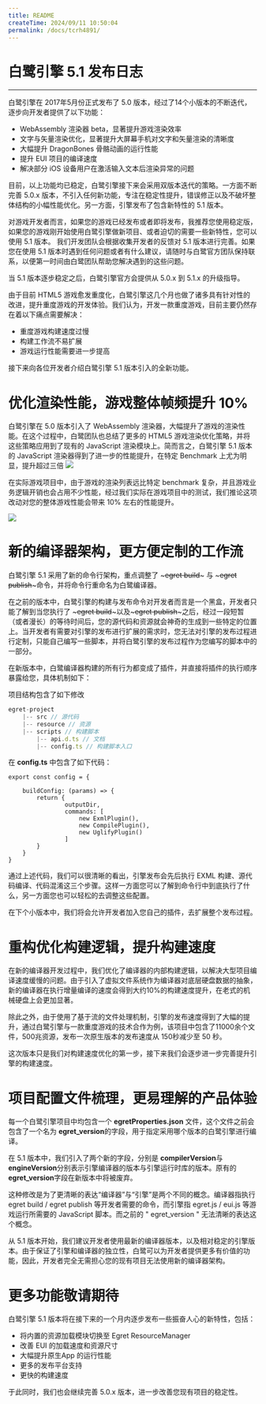 ```yaml
---
title: README
createTime: 2024/09/11 10:50:04
permalink: /docs/tcrh4891/
---
```

# 白鹭引擎 5.1 发布日志


---

白鹭引擎在 2017年5月份正式发布了 5.0 版本，经过了14个小版本的不断迭代，逐步向开发者提供了以下功能：

* WebAssembly 渲染器 beta，显著提升游戏渲染效率
* 文字与矢量渲染优化，显著提升大屏幕手机对文字和矢量渲染的清晰度
* 大幅提升 DragonBones 骨骼动画的运行性能
* 提升 EUI 项目的编译速度
* 解决部分 iOS 设备用户在激活输入文本后渲染异常的问题

目前，以上功能均已稳定，白鹭引擎接下来会采用双版本迭代的策略。一方面不断完善 5.0.x 版本，不引入任何新功能，专注在稳定性提升，错误修正以及不破坏整体结构的小幅性能优化。另一方面，引擎发布了包含新特性的 5.1 版本。

对游戏开发者而言，如果您的游戏已经发布或者即将发布，我推荐您使用稳定版，如果您的游戏刚开始使用白鹭引擎做新项目、或者迫切的需要一些新特性，您可以使用 5.1 版本。 我们开发团队会根据收集开发者的反馈对 5.1 版本进行完善。如果您在使用 5.1 版本时遇到任何问题或者有什么建议，请随时与白鹭官方团队保持联系，以便第一时间由白鹭团队帮助您解决遇到的这些问题。

当 5.1 版本逐步稳定之后，白鹭引擎官方会提供从 5.0.x 到 5.1.x 的升级指导。

由于目前 HTML5 游戏愈发重度化，白鹭引擎这几个月也做了诸多具有针对性的改进，提升重度游戏的开发体验。我们认为，开发一款重度游戏，目前主要仍然存在着以下痛点需要解决：

* 重度游戏构建速度过慢
* 构建工作流不易扩展
* 游戏运行性能需要进一步提高

接下来向各位开发者介绍白鹭引擎 5.1 版本引入的全新功能。

# 优化渲染性能，游戏整体帧频提升 10%

白鹭引擎在 5.0 版本引入了 WebAssembly 渲染器，大幅提升了游戏的渲染性能。在这个过程中，白鹭团队也总结了更多的 HTML5 游戏渲染优化策略，并将这些策略应用到了现有的 JavaScript 渲染模块上。简而言之，白鹭引擎 5.1 版本的 JavaScript 渲染器得到了进一步的性能提升，在特定 Benchmark 上尤为明显，提升超过三倍
![](c2.png)

在实际游戏项目中，由于游戏的渲染列表远比特定 benchmark 复杂，并且游戏业务逻辑开销也会占用不少性能，经过我们实际在游戏项目中的测试，我们推论这项改动对您的整体游戏性能会带来 10% 左右的性能提升。

![](c1.png)

# 新的编译器架构，更方便定制的工作流

白鹭引擎 5.1 采用了新的命令行架构，重点调整了 ~~~egret build~~~ 与 ~~~egret publish~~~命令，并将命令行重命名为白鹭编译器。

在之前的版本中，白鹭引擎的构建与发布命令对开发者而言是一个黑盒，开发者只能了解到当您执行了 ~~~egret build~~~以及~~~egret publish~~~之后，经过一段短暂（或者漫长）的等待时间后，您的源代码和资源就会神奇的生成到一些特定的位置上。当开发者有需要对引擎的发布进行扩展的需求时，您无法对引擎的发布过程进行定制，只能自己编写一些脚本，并将白鹭引擎的发布过程作为您编写的脚本中的一部分。

在新版本中，白鹭编译器构建的所有行为都变成了插件，并直接将插件的执行顺序暴露给您，具体机制如下：

项目结构包含了如下修改

~~~javascript
egret-project
    |-- src // 源代码
    |-- resource // 资源
    |-- scripts // 构建脚本
        |-- api.d.ts // 文档
        |-- config.ts // 构建脚本入口
~~~

在 **config.ts** 中包含了如下代码：

~~~javascripts
export const config = {

    buildConfig: (params) => {
        return {
                outputDir,
                commands: [
                    new ExmlPlugin(),
                    new CompilePlugin(),
                    new UglifyPlugin()
                ]
        }
    }
} 

~~~

通过上述代码，我们可以很清晰的看出，引擎发布会先后执行 EXML 构建、源代码编译、代码混淆这三个步骤。这样一方面您可以了解到命令行中到底执行了什么，另一方面您也可以轻松的去调整这些配置。

在下个小版本中，我们将会允许开发者加入您自己的插件，去扩展整个发布过程。

# 重构优化构建逻辑，提升构建速度

在新的编译器开发过程中，我们优化了编译器的内部构建逻辑，以解决大型项目编译速度缓慢的问题。由于引入了虚拟文件系统作为编译器对底层硬盘数据的抽象，新的编译器在执行增量编译的速度会得到大约10%的构建速度提升，在老式的机械硬盘上会更加显著。

除此之外，由于使用了基于流的文件处理机制，引擎的发布速度得到了大幅的提升，通过白鹭引擎与一款重度游戏的技术合作为例，该项目中包含了11000余个文件，500兆资源，发布一次原生版本的发布速度从 150秒减少至 50 秒。

这次版本只是我们对构建速度优化的第一步，接下来我们会逐步进一步完善提升引擎的构建速度。

# 项目配置文件梳理，更易理解的产品体验

每一个白鹭引擎项目中均包含一个 **egretProperties.json** 文件，这个文件之前会包含了一个名为 **egret_version**的字段，用于指定采用哪个版本的白鹭引擎进行编译。

在 5.1 版本中，我们引入了两个新的字段，分别是 **compilerVersion**与**engineVersion**分别表示引擎编译器的版本与引擎运行时库的版本。原有的 **egret_version**字段在新版本中将被废弃。

这种修改是为了更清晰的表达“编译器”与“引擎”是两个不同的概念。编译器指执行 egret build / egret publish 等开发者需要的命令，而引擎指 egret.js / eui.js 等游戏运行所需要的 JavaScript 脚本。而之前的 " egret_version " 无法清晰的表达这个概念。

从 5.1 版本开始，我们建议开发者使用最新的编译器版本，以及相对稳定的引擎版本。由于保证了引擎和编译器的独立性，白鹭可以为开发者提供更多有价值的功能，因此，开发者完全无需担心您的现有项目无法使用新的编译器架构。


# 更多功能敬请期待

白鹭引擎 5.1 版本将在接下来的一个月内逐步发布一些振奋人心的新特性，包括：

* 将内置的资源加载模块切换至 Egret ResourceManager
* 改善 EUI 的加载速度和资源尺寸
* 大幅提升原生App 的运行性能
* 更多的发布平台支持
* 更快的构建速度


于此同时，我们也会继续完善 5.0.x 版本，进一步改善您现有项目的稳定性。
